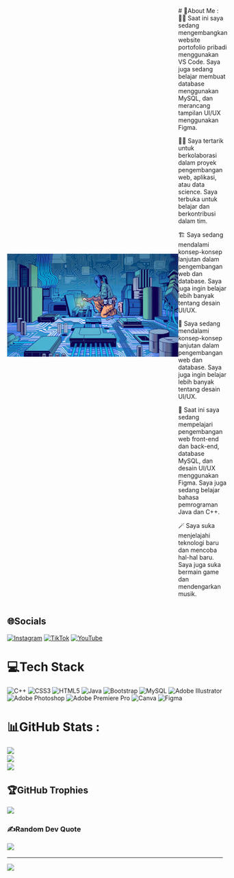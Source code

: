 <div style="display: flex; align-items: center;">
  <img src="bg.gif" alt="pict" width="400">
  <div>
# 💫About Me :
🤼‍♀️ Saat ini saya sedang mengembangkan website portofolio pribadi menggunakan VS Code. Saya juga sedang belajar membuat database menggunakan MySQL, dan merancang tampilan UI/UX menggunakan Figma.

🏋️‍♂️ Saya tertarik untuk berkolaborasi dalam proyek pengembangan web, aplikasi, atau data science. Saya terbuka untuk belajar dan berkontribusi dalam tim.

🏗  Saya sedang mendalami konsep-konsep lanjutan dalam pengembangan web dan database. Saya juga ingin belajar lebih banyak tentang desain UI/UX.

🔮 Saya sedang mendalami konsep-konsep lanjutan dalam pengembangan web dan database. Saya juga ingin belajar lebih banyak tentang desain UI/UX.

📡 Saat ini saya sedang mempelajari pengembangan web front-end dan back-end, database MySQL, dan desain UI/UX menggunakan Figma. Saya juga sedang belajar bahasa pemrograman Java dan C++.

🪄 Saya suka menjelajahi teknologi baru dan mencoba hal-hal baru. Saya juga suka bermain game dan mendengarkan musik.
   </div>
</div>

## 🌐Socials
[![Instagram](https://img.shields.io/badge/Instagram-%23E4405F.svg?logo=Instagram&logoColor=white)](https://instagram.com/sayahanaaa) [![TikTok](https://img.shields.io/badge/TikTok-%23000000.svg?logo=TikTok&logoColor=white)](https://tiktok.com/@alpikatmentega1111) [![YouTube](https://img.shields.io/badge/YouTube-%23FF0000.svg?logo=YouTube&logoColor=white)](https://youtube.com/c/hanasyarifah27) 

# 💻Tech Stack
![C++](https://img.shields.io/badge/c++-%2300599C.svg?style=for-the-badge&logo=c%2B%2B&logoColor=white) ![CSS3](https://img.shields.io/badge/css3-%231572B6.svg?style=for-the-badge&logo=css3&logoColor=white) ![HTML5](https://img.shields.io/badge/html5-%23E34F26.svg?style=for-the-badge&logo=html5&logoColor=white) ![Java](https://img.shields.io/badge/java-%23ED8B00.svg?style=for-the-badge&logo=java&logoColor=white) ![Bootstrap](https://img.shields.io/badge/bootstrap-%23563D7C.svg?style=for-the-badge&logo=bootstrap&logoColor=white) ![MySQL](https://img.shields.io/badge/mysql-%2300f.svg?style=for-the-badge&logo=mysql&logoColor=white) ![Adobe Illustrator](https://img.shields.io/badge/adobeillustrator-%23FF9A00.svg?style=for-the-badge&logo=adobeillustrator&logoColor=white) ![Adobe Photoshop](https://img.shields.io/badge/adobephotoshop-%2331A8FF.svg?style=for-the-badge&logo=adobephotoshop&logoColor=white) ![Adobe Premiere Pro](https://img.shields.io/badge/Adobe%20Premiere%20Pro-9999FF.svg?style=for-the-badge&logo=Adobe%20Premiere%20Pro&logoColor=white) ![Canva](https://img.shields.io/badge/Canva-%2300C4CC.svg?style=for-the-badge&logo=Canva&logoColor=white) 	![Figma](https://img.shields.io/badge/figma-%23F24E1E.svg?style=for-the-badge&logo=figma&logoColor=white)
# 📊GitHub Stats :
![](https://github-readme-stats.vercel.app/api?username=HanaSyarifahG1A023017&theme=radical&hide_border=true&include_all_commits=true&count_private=false)<br/>
![](https://github-readme-streak-stats.herokuapp.com/?user=HanaSyarifahG1A023017&theme=radical&hide_border=true)<br/>
![](https://github-readme-stats.vercel.app/api/top-langs/?username=HanaSyarifahG1A023017&theme=radical&hide_border=true&include_all_commits=true&count_private=false&layout=compact)

## 🏆GitHub Trophies
![](https://github-trophies.vercel.app/?username=HanaSyarifahG1A023017&theme=radical&no-frame=false&no-bg=false&margin-w=4)

### ✍️Random Dev Quote
![](https://quotes-github-readme.vercel.app/api?type=horizontal&theme=tokyonight)

---
[![](https://visitcount.itsvg.in/api?id=HanaSyarifahG1A023017&icon=4&color=2)](https://visitcount.itsvg.in)
